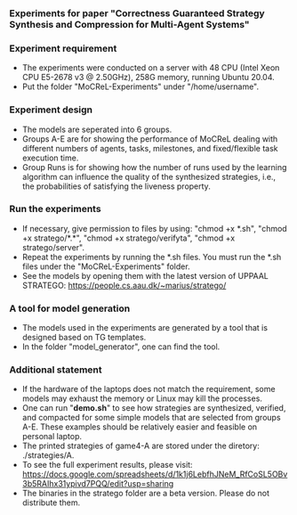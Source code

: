 ### Experiments for paper "Correctness Guaranteed Strategy Synthesis and Compression for Multi-Agent Systems"

### Experiment requirement
- The experiments were conducted on a server with 48 CPU (Intel Xeon CPU E5-2678 v3 @ 2.50GHz), 258G memory, running Ubuntu 20.04.
- Put the folder "MoCReL-Experiments" under "/home/username".

### Experiment design
- The models are seperated into 6 groups. 
- Groups A-E are for showing the performance of MoCReL dealing with different numbers of agents, tasks, milestones, and fixed/flexible task execution time.
- Group Runs is for showing how the number of runs used by the learning algorithm can influence the quality of the synthesized strategies, i.e., the probabilities of satisfying the liveness property.

### Run the experiments
- If necessary, give permission to files by using: "chmod +x \*.sh", "chmod +x stratego/\*.*", "chmod +x stratego/verifyta", "chmod +x stratego/server". 
- Repeat the experiments by running the \*.sh files. You must run the \*.sh files under the "MoCReL-Experiments" folder.
- See the models by opening them with the latest version of UPPAAL STRATEGO: https://people.cs.aau.dk/~marius/stratego/

### A tool for model generation
- The models used in the experiments are generated by a tool that is designed based on TG templates.
- In the folder "model_generator", one can find the tool.

### Additional statement
- If the hardware of the laptops does not match the requirement, some models may exhaust the memory or Linux may kill the processes. 
- One can run "**demo.sh**" to see how strategies are synthesized, verified, and compacted for some simple models that are selected from groups A-E. These examples should be relatively easier and feasible on personal laptop.
- The printed strategies of game4-A are stored under the diretory: ./strategies/A.
- To see the full experiment results, please visit: https://docs.google.com/spreadsheets/d/1k1j6LebfhJNeM_RfCoSL5OBv3b5RAIhx31ypivd7PQQ/edit?usp=sharing
- The binaries in the stratego folder are a beta version. Please do not distribute them.
